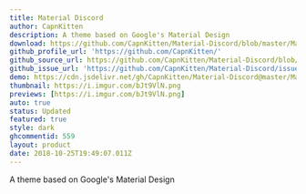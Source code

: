 ```yaml
---
title: Material Discord
author: CapnKitten
description: A theme based on Google's Material Design
download: https://github.com/CapnKitten/Material-Discord/blob/master/Material-Discord.theme.css
github_profile_url: 'https://github.com/CapnKitten/'
github_source_url: https://github.com/CapnKitten/Material-Discord/blob/master/Material-Discord.theme.css
github_issue_url: 'https://github.com/CapnKitten/Material-Discord/issues'
demo: https://cdn.jsdelivr.net/gh/CapnKitten/Material-Discord@master/Material-Discord.theme.css
thumbnail: https://i.imgur.com/bJt9VlN.png
previews: [https://i.imgur.com/bJt9VlN.png]
auto: true
status: Updated
featured: true
style: dark
ghcommentid: 559 
layout: product
date: 2018-10-25T19:49:07.011Z
---
```

A theme based on Google's Material Design